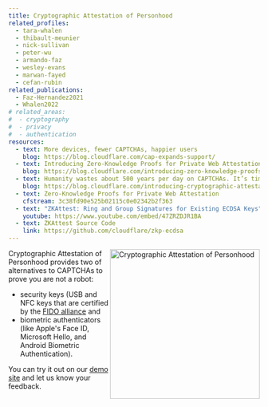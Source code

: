 ```yaml
---
title: Cryptographic Attestation of Personhood
related_profiles:
  - tara-whalen
  - thibault-meunier
  - nick-sullivan
  - peter-wu
  - armando-faz
  - wesley-evans
  - marwan-fayed
  - cefan-rubin
related_publications:
  - Faz-Hernandez2021
  - Whalen2022
# related_areas:
#  - cryptography
#  - privacy
#  - authentication 
resources:
  - text: More devices, fewer CAPTCHAs, happier users
    blog: https://blog.cloudflare.com/cap-expands-support/
  - text: Introducing Zero-Knowledge Proofs for Private Web Attestation with Cross/Multi-Vendor Hardware
    blog: https://blog.cloudflare.com/introducing-zero-knowledge-proofs-for-private-web-attestation-with-cross-multi-vendor-hardware/
  - text: Humanity wastes about 500 years per day on CAPTCHAs. It’s time to end this madness
    blog: https://blog.cloudflare.com/introducing-cryptographic-attestation-of-personhood/
  - text: Zero-Knowledge Proofs for Private Web Attestation
    cfstream: 3c38fd90e525b02115c0e02342b2f363
  - text: "ZKAttest: Ring and Group Signatures for Existing ECDSA Keys"
    youtube: https://www.youtube.com/embed/47ZRZDJR1BA
  - text: ZKAttest Source Code
    link: https://github.com/cloudflare/zkp-ecdsa
---
```


<img src="https://blog.cloudflare.com/content/images/2021/04/image2-36.png" alt="Cryptographic Attestation of Personhood" width="300" align="right" />

Cryptographic Attestation of Personhood provides two of alternatives to CAPTCHAs to prove you are not a robot: 
- security keys (USB and NFC keys that are certified by the [FIDO alliance](https://fidoalliance.org/metadata/?cf_target_id=BDD605A30995AB513BD1D490FD5530EE]) and
- biometric authenticators (like Apple's Face ID, Microsoft Hello, and Android Biometric Authentication).

You can try it out on our [demo site](https://cloudflarechallenge.com) and let us know your feedback.
